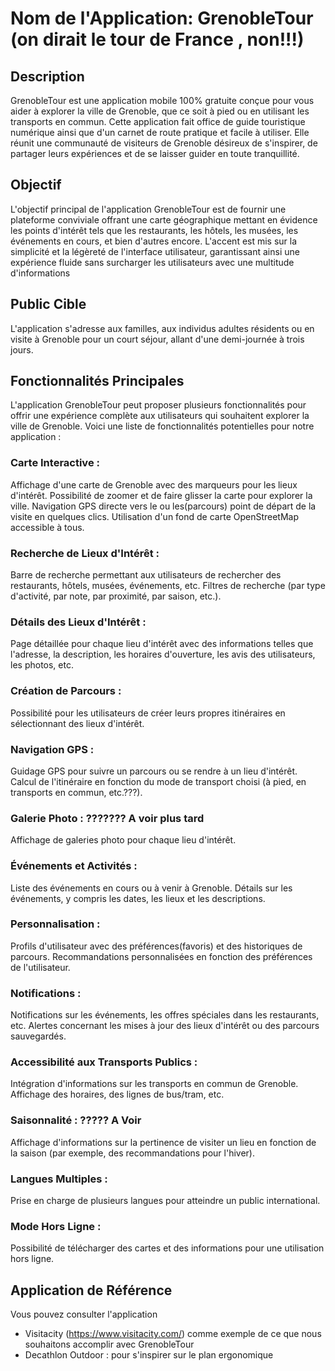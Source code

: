 # Nom de l'Application: GrenobleTour (on dirait le tour de France , non!!!)

## Description
GrenobleTour est une application mobile 100% gratuite conçue pour vous aider à explorer la ville de Grenoble, que ce soit à pied ou en utilisant les transports en commun. 
Cette application fait office de guide touristique numérique ainsi que d'un carnet de route pratique et facile à utiliser. Elle réunit une communauté de visiteurs de Grenoble désireux de s'inspirer, de partager leurs expériences et de se laisser guider en toute tranquillité.

## Objectif
L'objectif principal de l'application GrenobleTour est de fournir une plateforme conviviale offrant une carte géographique mettant en évidence les points d'intérêt tels que les restaurants, les hôtels, les musées, les événements en cours, et bien d'autres encore. L'accent est mis sur la simplicité et la légèreté de l'interface utilisateur, garantissant ainsi une expérience fluide sans surcharger les utilisateurs avec une multitude d'informations

## Public Cible
L'application s'adresse aux familles, aux individus adultes résidents ou en visite à Grenoble pour un court séjour, allant d'une demi-journée à trois jours.

## Fonctionnalités Principales

L'application GrenobleTour peut proposer plusieurs fonctionnalités pour offrir une expérience complète aux utilisateurs qui souhaitent explorer la ville de Grenoble. Voici une liste de fonctionnalités potentielles pour notre application :
### Carte Interactive :
Affichage d'une carte de Grenoble avec des marqueurs pour les lieux d'intérêt.
Possibilité de zoomer et de faire glisser la carte pour explorer la ville.
Navigation GPS directe vers le ou les(parcours) point de départ de la visite en quelques clics.
Utilisation d'un fond de carte OpenStreetMap accessible à tous.
### Recherche de Lieux d'Intérêt :
Barre de recherche permettant aux utilisateurs de rechercher des restaurants, hôtels, musées, événements, etc.
Filtres de recherche (par type d'activité, par note, par proximité, par saison, etc.).
### Détails des Lieux d'Intérêt :
Page détaillée pour chaque lieu d'intérêt avec des informations telles que l'adresse, la description, les horaires d'ouverture, les avis des utilisateurs, les photos, etc.
### Création de Parcours :
Possibilité pour les utilisateurs de créer leurs propres itinéraires en sélectionnant des lieux d'intérêt.
### Navigation GPS :
Guidage GPS pour suivre un parcours ou se rendre à un lieu d'intérêt.
Calcul de l'itinéraire en fonction du mode de transport choisi (à pied, en transports en commun, etc.???).
### Galerie Photo : ??????? A voir plus tard
Affichage de galeries photo pour chaque lieu d'intérêt.
### Événements et Activités :
Liste des événements en cours ou à venir à Grenoble.
Détails sur les événements, y compris les dates, les lieux et les descriptions.
### Personnalisation :
Profils d'utilisateur avec des préférences(favoris) et des historiques de parcours.
Recommandations personnalisées en fonction des préférences de l'utilisateur.
### Notifications :
Notifications sur les événements, les offres spéciales dans les restaurants, etc.
Alertes concernant les mises à jour des lieux d'intérêt ou des parcours sauvegardés.
### Accessibilité aux Transports Publics :
Intégration d'informations sur les transports en commun de Grenoble.
Affichage des horaires, des lignes de bus/tram, etc.
### Saisonnalité : ????? A Voir
Affichage d'informations sur la pertinence de visiter un lieu en fonction de la saison (par exemple, des recommandations pour l'hiver).
### Langues Multiples :
Prise en charge de plusieurs langues pour atteindre un public international.
### Mode Hors Ligne :
Possibilité de télécharger des cartes et des informations pour une utilisation hors ligne.

## Application de Référence
Vous pouvez consulter l'application
- Visitacity (https://www.visitacity.com/) comme exemple de ce que nous souhaitons accomplir avec GrenobleTour
- Decathlon Outdoor : pour s'inspirer sur le plan ergonomique